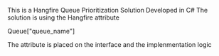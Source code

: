 This is a Hangfire Queue Prioritization Solution Developed in C#
The solution is using the Hangfire attribute


Queue["queue_name"]

The attribute is placed on the interface and the implenmentation logic
